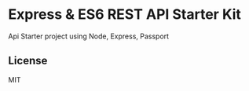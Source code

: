 Express & ES6 REST API Starter Kit
==================================

Api Starter project using Node, Express, Passport

License
-------

MIT
